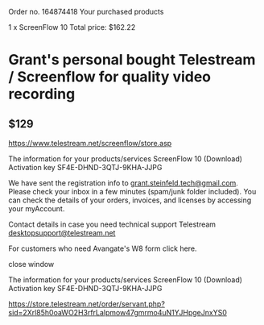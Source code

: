 Order no. 164874418
Your purchased products

1 x ScreenFlow 10
Total price: $162.22

 

# Grant's personal bought Telestream / Screenflow for quality video recording
## $129 

https://www.telestream.net/screenflow/store.asp

The information for your products/services
ScreenFlow 10 (Download)
Activation key
SF4E-DHND-3QTJ-9KHA-JJPG

We have sent the registration info to grant.steinfeld.tech@gmail.com. Please check your inbox in a few minutes (spam/junk folder included).
You can check the details of your orders, invoices, and licenses by accessing your myAccount.



Contact details in case you need technical support
Telestream
desktopsupport@telestream.net




For customers who need Avangate's W8 form click here.
 
close window


The information for your products/services
ScreenFlow 10 (Download)
Activation key
SF4E-DHND-3QTJ-9KHA-JJPG


https://store.telestream.net/order/servant.php?sid=2Xrl85h0oaWO2H3rfrLalpmow47gmrmo4uN1YJHpgeJnxYS0


